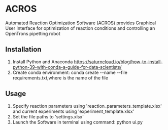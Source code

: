# ACROS
Automated Reaction Optimization Software (ACROS) provides Graphical User Interface for optimization of reaction conditions and controlling an OpenTrons pipetting robot

## Installation
1. Install Python and Anaconda https://saturncloud.io/blog/how-to-install-python-39-with-conda-a-guide-for-data-scientists/
2. Create conda environment:  conda create --name <env> --file requirements.txt,where <env> is the name of the file

## Usage
1. Specify reaction parameters using 'reaction_parameters_template.xlsx' and current experiments using 'experiment_template.xlsx'
2. Set the file paths to 'settings.xlsx'
3. Launch the Software in terminal using command: python ui.py

